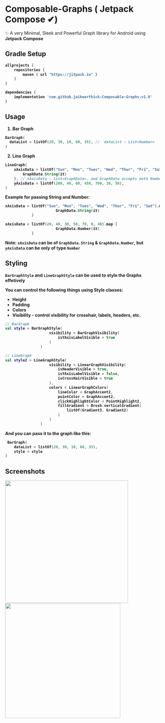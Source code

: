 # Composable-Graphs ( Jetpack Compose ✔)

✨ A very Minimal, Sleek and Powerful Graph library for Android using <b>Jetpack Compose<b/>

## Gradle Setup

```gradle
allprojects {
    repositories {
        maven { url "https://jitpack.io" }
    }
}

dependencies {
    implementation 'com.github.jaikeerthick:Composable-Graphs:v1.0'
}
```

## Usage
    
1. Bar Graph

```kotlin
BarGraph(
  dataList = listOf(20, 30, 10, 60, 35), //  dataList : List<Number>
)
```
    
2. Line Graph

```kotlin
LineGraph(
    xAxisData = listOf("Sun", "Mon", "Tues", "Wed", "Thur", "Fri", "Sat").map {
        GraphData.String(it)
    }, // xAxisData : List<GraphData>, and GraphData accepts both Number and String types
    yAxisData = listOf(200, 40, 60, 450, 700, 30, 50),
)
```
    
Example for passing String and Number:
    
```kotlin
xAxisData = listOf("Sun", "Mon", "Tues", "Wed", "Thur", "Fri", "Sat").map {
                       GraphData.String(it)
            }

xAxisData = listOf(20, 40, 30, 50, 70, 0, 40).map {
                       GraphData.Number(it)
            }
``` 
    
<b>Note:<b/> ```xAxisData``` can be of ```GraphData.String``` & ```GraphData.Number```, but ```yAxisData``` can be only of type ```Number```

## Styling
    
```BarGraphStyle``` and ```LineGraphStyle``` can be used to style the Graphs effetively

You can control the following things using Style classes:

- Height
- Padding
- Colors
- Visibility - control visibility for crosshair, labels, headers, etc.
    
``` kotlin
// BarGraph
val style = BarGraphStyle(
                    visibility = BarGraphVisibility(
                        isYAxisLabelVisible = true
                    )
                )

// LineGraph
val style2 = LineGraphStyle(
                    visibility = LinearGraphVisibility(
                        isHeaderVisible = true,
                        isYAxisLabelVisible = false,
                        isCrossHairVisible = true
                    ),
                    colors = LinearGraphColors(
                        lineColor = GraphAccent2,
                        pointColor = GraphAccent2,
                        clickHighlightColor = PointHighlight2,
                        fillGradient = Brush.verticalGradient(
                            listOf(Gradient3, Gradient2)
                        )
                    )
                )
````
And you can pass it to the graph like this:
````kotlin
 BarGraph(
    dataList = listOf(20, 30, 10, 60, 35),
    style = style
)   
````
## Screenshots

<p>
<img width="400px" src="https://raw.githubusercontent.com/jaikeerthick/Composable-Graphs/master/screenshot_1.png" />
<img width="375px" src="https://raw.githubusercontent.com/jaikeerthick/Composable-Graphs/master/screenshot_2.png" />
<p/>
<br/><br/>



